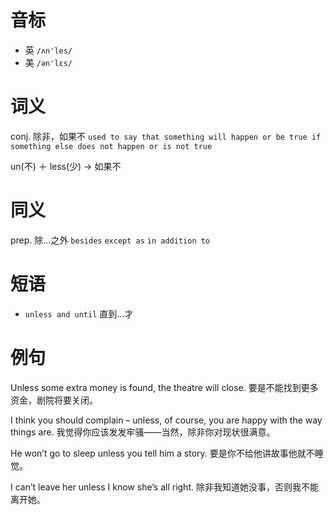 # 音标

- 英 `/ʌn'les/`
- 美 `/ən'lɛs/`

# 词义

conj. 除非，如果不
`used to say that something will happen or be true if something else does not happen or is not true`



un(不) ＋ less(少) → 如果不

# 同义

prep. 除…之外
`besides` `except as` `in addition to`

# 短语

- `unless and until` 直到…才

# 例句

Unless some extra money is found, the theatre will close.
要是不能找到更多资金，剧院将要关闭。

I think you should complain – unless, of course, you are happy with the way things are.
我觉得你应该发发牢骚——当然，除非你对现状很满意。

He won’t go to sleep unless you tell him a story.
要是你不给他讲故事他就不睡觉。

I can’t leave her unless I know she’s all right.
除非我知道她没事，否则我不能离开她。


